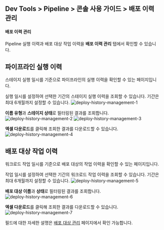 ## Dev Tools > Pipeline > 콘솔 사용 가이드 > 배포 이력 관리

#### 배포 이력 관리
Pipeline 실행 이력과 배포 대상 작업 이력을 **배포 이력 관리** 탭에서 확인할 수 있습니다.

## 파이프라인 실행 이력
스테이지 실행 일시를 기준으로 파이프라인의 실행 이력을 확인할 수 있는 페이지입니다.

실행 일시를 설정하여 선택한 기간의 스테이지 실행 이력을 조회할 수 있습니다. 기간은 최대 6개월까지 설정할 수 있습니다.
![deploy-history-management-1](https://kr1-api-object-storage.nhncloudservice.com/v1/AUTH_2acdfabf4efe4efc8a04c00b348110c9/cdn_origin/prod_pipeline/2024-01-23/deploy-history-management-1.png)

**이름 유형**과 **스테이지 상태**로 필터링된 결과를 조회합니다.
![deploy-history-management-2](https://kr1-api-object-storage.nhncloudservice.com/v1/AUTH_2acdfabf4efe4efc8a04c00b348110c9/cdn_origin/prod_pipeline/2024-01-23/deploy-history-management-2.png)
![deploy-history-management-3](https://kr1-api-object-storage.nhncloudservice.com/v1/AUTH_2acdfabf4efe4efc8a04c00b348110c9/cdn_origin/prod_pipeline/2024-01-23/deploy-history-management-3.png)

**엑셀 다운로드**를 클릭해 조회한 결과를 다운로드할 수 있습니다.
![deploy-history-management-4](https://kr1-api-object-storage.nhncloudservice.com/v1/AUTH_2acdfabf4efe4efc8a04c00b348110c9/cdn_origin/prod_pipeline/2024-01-23/deploy-history-management-4.png)

## 배포 대상 작업 이력
워크로드 작업 일시를 기준으로 배포 대상의 작업 이력을 확인할 수 있는 페이지입니다.

작업 일시를 설정하여 선택한 기간의 워크로드 작업 이력을 조회할 수 있습니다. 기간은 최대 6개월까지 설정할 수 있습니다.
![deploy-history-management-5](https://kr1-api-object-storage.nhncloudservice.com/v1/AUTH_2acdfabf4efe4efc8a04c00b348110c9/cdn_origin/prod_pipeline/2024-01-23/deploy-history-management-5.png)

**배포 대상 이름**과 **상태**로 필터링된 결과를 조회합니다.
![deploy-history-management-6](https://kr1-api-object-storage.nhncloudservice.com/v1/AUTH_2acdfabf4efe4efc8a04c00b348110c9/cdn_origin/prod_pipeline/2024-01-23/deploy-history-management-6.png)

**엑셀 다운로드**를 클릭해 조회한 결과를 다운로드할 수 있습니다.
![deploy-history-management-7](https://kr1-api-object-storage.nhncloudservice.com/v1/AUTH_2acdfabf4efe4efc8a04c00b348110c9/cdn_origin/prod_pipeline/2024-01-23/deploy-history-management-7.png)

필드에 대한 자세한 설명은 [배포 대상 관리](https://docs.nhncloud.com/ko/Dev%20Tools/Pipeline/ko/deploy-target-monitoring/) 페이지에서 확인 가능합니다.